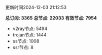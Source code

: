 更新时间2024-12-03 21:12:53

**总订阅: 3365**
**总节点: 22033**
**有效节点: 7954**
- v2ray节点: 5494
- trojan节点: 1444
- ss节点: 1008
- ssr节点: 8
